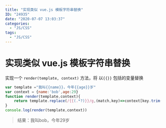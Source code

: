```yaml
---
title: "实现类似 vue.js 模板字符串替换"
ID: "24935"
date: "2020-07-07 13:03:37"
categories: 
  - "JS/CSS"
tags: 
  - "JS/CSS"
---
```


# 实现类似 vue.js 模板字符串替换

实现一个 `render(template, context)` 方法，将 以`{{}}` 包括的变量替换

``` js 
var template ="我叫{{name}}，今年{{age}}岁"
var context = {name:'bob',age:29}
function render(template,context){
    return template.replace(/{{(.*?)}}/g,(match,key)=>context[key.trim()]);
}
console.log(render(template,context))
```

> 结果：我叫bob，今年29岁
